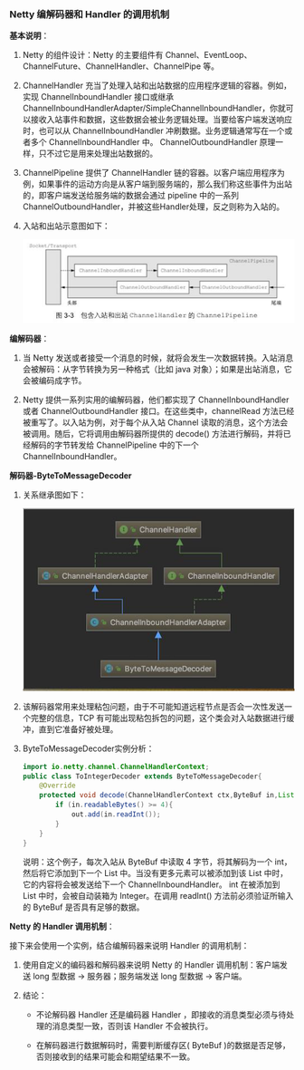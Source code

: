 ### Netty 编解码器和 Handler 的调用机制

**基本说明**：

1. Netty 的组件设计：Netty 的主要组件有 Channel、EventLoop、ChannelFuture、ChannelHandler、ChannelPipe 等。

2. ChannelHandler 充当了处理入站和出站数据的应用程序逻辑的容器。例如，实现 ChannelInboundHandler 接口或继承 ChannelInboundHandlerAdapter/SimpleChannelInboundHandler<T>，你就可以接收入站事件和数据，这些数据会被业务逻辑处理。当要给客户端发送响应时，也可以从 ChannelInboundHandler 冲刷数据。业务逻辑通常写在一个或者多个 ChannelInboundHandler 中。 ChannelOutboundHandler 原理一样，只不过它是用来处理出站数据的。

3. ChannelPipeline 提供了 ChannelHandler 链的容器。以客户端应用程序为例，如果事件的运动方向是从客户端到服务端的，那么我们称这些事件为出站的，即客户端发送给服务端的数据会通过 pipeline 中的一系列 ChannelOutboundHandler，并被这些Handler处理，反之则称为入站的。

4. 入站和出站示意图如下：
   
   ![img.png](assets/img.png)

**编解码器**：

1. 当 Netty 发送或者接受一个消息的时候，就将会发生一次数据转换。入站消息会被解码：从字节转换为另一种格式（比如 java 对象）；如果是出站消息，它会被编码成字节。

2. Netty 提供一系列实用的编解码器，他们都实现了 ChannelInboundHandler 或者 ChannelOutboundHandler 接口。在这些类中，channelRead 方法已经被重写了。以入站为例，对于每个从入站 Channel 读取的消息，这个方法会被调用。随后，它将调用由解码器所提供的 decode() 方法进行解码，并将已经解码的字节转发给 ChannelPipeline 中的下一个 ChannelInboundHandler。

**解码器-ByteToMessageDecoder**

1. 关系继承图如下：

   ![img.png](assets/img1.png)

2. 该解码器常用来处理粘包问题，由于不可能知道远程节点是否会一次性发送一个完整的信息，TCP 有可能出现粘包拆包的问题，这个类会对入站数据进行缓冲，直到它准备好被处理。

3. ByteToMessageDecoder实例分析：

   ```java
   import io.netty.channel.ChannelHandlerContext;    
   public class ToIntegerDecoder extends ByteToMessageDecoder{
       @Override
       protected void decode(ChannelHandlerContext ctx,ByteBuf in,List<Object> out) throws Exception{
           if (in.readableBytes() >= 4){
               out.add(in.readInt());
           }
       }
   }
   ```
   
   说明：这个例子，每次入站从 ByteBuf 中读取 4 字节，将其解码为一个 int，然后将它添加到下一个 List 中。当没有更多元素可以被添加到该 List 中时，它的内容将会被发送给下一个 ChannelInboundHandler。 int 在被添加到 List 中时，会被自动装箱为 Integer。在调用 readInt() 方法前必须验证所输入的 ByteBuf 是否具有足够的数据。

**Netty 的 Handler 调用机制**：

接下来会使用一个实例，结合编解码器来说明 Handler 的调用机制：

1. 使用自定义的编码器和解码器来说明 Netty 的 Handler 调用机制：客户端发送 long 型数据 -> 服务器；服务端发送 long 型数据 -> 客户端。

2. 结论：

   * 不论解码器 Handler 还是编码器 Handler ，即接收的消息类型必须与待处理的消息类型一致，否则该 Handler 不会被执行。
   
   * 在解码器进行数据解码时，需要判断缓存区( ByteBuf )的数据是否足够，否则接收到的结果可能会和期望结果不一致。